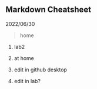 ## Markdown Cheatsheet
2022/06/30
>home 

1. lab2
2. at home
3. edit in github desktop

4. edit in lab?
